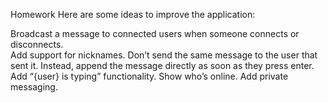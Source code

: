 Homework
Here are some ideas to improve the application:

Broadcast a message to connected users when someone connects or disconnects.
<br>
Add support for nicknames.
Don’t send the same message to the user that sent it. Instead, append the message directly as soon as they press enter.
Add “{user} is typing” functionality.
Show who’s online.
Add private messaging.
